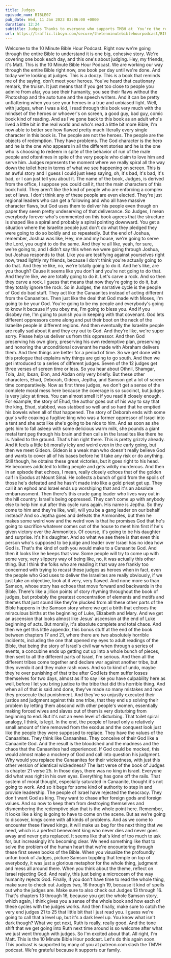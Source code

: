 ```yaml
---
title: Judges
episode_num: BIBLE07
pub_date: Wed, 11 Jan 2023 03:06:00 +0000
duration: 12:24
subtitle: Judges Thanks to everyone who supports TMBH at  You're the reason we can all do this together!  Music written and performed by 
url: https://traffic.libsyn.com/secure/thetenminutebiblehourpodcast/BIBLE07_-_Judges.mp3
---
```


 Welcome to the 10 Minute Bible Hour Podcast. Right now we're going through the entire Bible to understand it is one big, cohesive story. We're covering one book each day, and this one's about judging. Hey, my friends, it's Matt. This is the 10 Minute Bible Hour Podcast. We are working our way through the entire Bible right now, one book per day until we're done. And today we're looking at judges. This is a doozy. This is a book that reminds me of the saying, don't meet your heroes. You've heard that cautionary remark, the truism. It just means that if you get too close to people you admire from afar, you see their humanity, you see their flaws without the Photoshop and the auto tune and the speech writers. And it can be pretty unflattering when you see your heroes in a true and unbiased light. Well, with judges, when I was a kid, I read through this book very much with the mindset of the heroes or whoever's on screen, a good guy, bad guy, comic book kind of reading. And as I've gone back to this book as an adult who's lived a little bit in the real world and who's read a little bit more Bible, I'm now able to better see how flawed pretty much literally every single character in this book is. The people are not the heroes. The people are the objects of redemption. They have problems. The God character is the hero and he is the one who appears in all the different stories and he is the one who is choosing to redeem in spite of the behavior of run of the male people and oftentimes in spite of the very people who claim to love him and serve him. Judges represents the moment where we really spiral all the way down the toilet here in terms of what we see happening on screen. This is an awful story and I guess I could just keep saying, oh, it's bad, it's bad, it's bad, or I can just tell you about it. The name of the book, Judges, is derived from the office, I suppose you could call it, that the main characters of this book hold. They aren't like the kind of people who are enforcing a complex set of laws. I don't think any of these people are even elected. They're just regional leaders who can get a following and who all have massive character flaws, but God uses them to deliver his people even though on paper they seem pretty undeserving of that deliverance. So Judges, I mean everybody forever who's commented on this book agrees that the structure is shaped like a spiral and probably a spiral pointing downward. You get a situation where the Israelite people just don't do what they pledged they were going to do so boldly and so repeatedly. But the end of Joshua, remember, Joshua was like, Hey, me and my house, we're going to serve the Lord, you ought to do the same. And they're all like, yeah, for sure, we're going to, and I didn't say this when we were going through Joshua, but Joshua responds to that. Like you are testifying against yourselves right now, tread lightly my friends, because I don't think you're actually going to do that. And they're like, no, we're totally going to do it. And he's like, are you though? Cause it seems like you don't and you're not going to do that. And they're like, we are totally going to do it. Let's carve a rock. And so then they carve a rock. I guess that means that now they're going to do it, but they totally ignore the rock. So in Judges, the narrative cycle is the people of God do bad stuff. They act like the Canaanites instead of acting different from the Canaanites. Then just like the deal that God made with Moses, I'm going to be your God. You're going to be my people and everybody's going to know it because if you obey me, I'm going to bless you. And if you disobey me, I'm going to punish you in keeping with that covenant. God lets different oppressors come along and put their boot on the neck of the Israelite people in different regions. And then eventually the Israelite people are really sad about it and they cry out to God. And they're like, we're super sorry. Please help us deliver us from this oppressor. And then God preserving his own glory, preserving his own redemptive plan, preserving and honoring the unconditional covenant he made with Abraham delivers them. And then things are better for a period of time. So we get done with this prologue that explains why things are going to go south. And then we get introduced to a series of different judges. Seven of the 12 judges get three verses of screen time or less. So you hear about Othnil, Shamgar, Tola, Jair, Ibsan, Elon, and Abdan only very briefly. But these other characters, Ehud, Deborah, Gideon, Jeptha, and Samson get a lot of screen time comparatively. Now as first three judges, we don't get a sense of the complete moral mess here because the coverage is so succinct, but judges is very juicy at times. You can almost smell it if you read it closely enough. For example, the story of Ehud, the author goes out of his way to say that the king, Ehud, stabbed, was stabbed so well and so hard that he emptied his bowels when all of that happened. The story of Deborah ends with some guy's wife coaxing a fugitive king who was a former oppressor of Israel into a tent and she acts like she's going to be nice to him. And as soon as she gets him to fall asleep with some delicious warm milk, she pounds a giant metal tent peg through his brain and then calls in the Israelites like there he is. Nailed to the ground. That's him right there. This is pretty grizzly already. And it feels a little bit morally icky and weird even in the early going, but then we meet Gideon. Gideon is a weak man who doesn't really believe God and wants to cover all of his bases before he'll take any risk or do anything. Still though, he obtains these great victories, but it goes right to his head. He becomes addicted to killing people and gets wildly murderous. And then in an episode that echoes, I mean, really closely echoes that of the golden calf in Exodus at Mount Sinai. He collects a bunch of gold from the spoils of those he's defeated and he hasn't made into like a gold priest get up. They call it an ephod and Israel ends up worshiping that and it's an absolute embarrassment. Then there's this crude gang leader who lives way out in the hill country. Israel's being oppressed. They can't come up with anybody else to help him out after this cycle runs again. His name is Jeptha. So they come to him and they're like, well, will you be a gang leader on our behalf instead? And so Jeptha goes and defeats the Ammonites, but then he makes some weird vow and the weird vow is that he promises God that he's going to sacrifice whatever comes out of the house to meet him first if he's given victory over the Ammonites. Of course, it's going to be his daughter and surprise. It's his daughter. And so what we see there is that even this person who's supposed to be judge and leader over Israel has no idea how God is. That's the kind of oath you would make to a Canaanite God. And then it looks like he keeps that vow. Some people will try to come up with some very, very slippery way of being like, no, it was actually this other thing. But I think the folks who are reading it that way are frankly too concerned with trying to recast these judges as heroes when in fact, even the people who God uses to deliver the Israelites are really obviously, if we just take an objective, look at it very, very flawed. And none more so than Samson, whose story has echoes that move forward and backwards in the Bible. There's like a jillion points of story rhyming throughout the book of judges, but probably the greatest concentration of elements and motifs and themes that just sound like they're plucked from all these other parts of the Bible happens in the Samson story where we get a birth that echoes the miraculous births at the beginning of Luke, Elizabeth and Mary. And we get an ascension that looks almost like Jesus' ascension at the end of Luke beginning of acts. But morally, it's absolute complete and total chaos. And then we get this little appendix, this bonus stuff at the end of the book between chapters 17 and 21, where there are two absolutely horrible incidents, including the one that opened my eyes to adult readings of the Bible, that being the story of Israel's civil war when through a series of events, a concubine ends up getting cut up into a whole bunch of pieces, then sent to all the different parts of Israel, I'm serious. And then all the different tribes come together and declare war against another tribe, but they overdo it and they make rash vows. And so to kind of undo, maybe they're over punishing of that tribe after God lets them suffer losses themselves for two days, almost as if to say like you have culpability here as well, before I let you bring justice to the tribe that did this horrible thing. And when all of that is said and done, they've made so many mistakes and how they prosecute that punishment. And they've so unjustly executed their justice and judgment against this one tribe, that they end up solving their problem by letting them abscond with other people's women, essentially making forced wives and slaves out of them is very disturbing from beginning to end. But it's not an even level of disturbing. That toilet spiral analogy, I think, is legit. In the end, the people of Israel only a relatively small amount of time removed from the exodus and the conquest look just like the people they were supposed to replace. They have the values of the Canaanites. They think like Canaanites. They conceive of their God like a Canaanite God. And the result is the bloodshed and the madness and the chaos that the Canaanites had experienced. If God could be mocked, this would almost make a mockery of God and call into question his judgment. Why would you replace the Canaanites for their wickedness, with just this other version of identical wickedness? The last verse of the book of Judges is chapter 21 verse 25. In those days, there was no king in Israel. Everyone did what was right in his own eyes. Everything has gone off the rails. That system of moral thought, especially saturated in Canaanite, thought it's not going to work. And so it begs for some kind of authority to step in and provide leadership. The people of Israel have rejected the theocracy. They don't want God as king. They want to chase after foreign gods and foreign values. And so now to keep them from destroying themselves and dismembering the redemptive plan that is the whole point here. Remember, it looks like a king is going to have to come on the scene. But as we're going to discover, kings come with all kinds of problems. And as we come to encounter these flawed kings, it will make us beg for the next thing that we need, which is a perfect benevolent king who never dies and never goes away and never gets replaced. It seems like that's kind of too much to ask for, but increasingly it's becoming clear. We need something like that to solve the problem of the human heart that we're encountering through these first seven books of the Bible. When you visualize the profoundly unfun book of Judges, picture Samson toppling that temple on top of everybody, it was just a glorious metaphor for the whole thing, judgment and mess all around there. When you think about the theme, reflect on Israel rejecting God. And really, this just being a microcosm of the way humanity rejects God. Finally, if you don't have time to read the whole thing, make sure to check out Judges two, 16 through 19, because it kind of spells out who the judges are. Make sure to also check out Judges 13 through 16. That's chapters 13 through 16, because you get the whole Samson story, which again, I think gives you a sense of the whole book and how each of these cycles with the judges works. And then finally, make sure to catch the very end judges 21 to 25 that little bit that I just read you. I guess we're going to call that a level up, but it's a dark level up. You know what isn't dark though? What we get next, Ruth is really, really good. And the tone shift that we get going into Ruth next time around is so welcome after what we just went through with judges. So I'm excited about that. All right, I'm Matt. This is the 10 Minute Bible Hour podcast. Let's do this again soon. This podcast is supported by many of you at patreon.com slash the TMVH podcast. We're grateful because it supports our family.